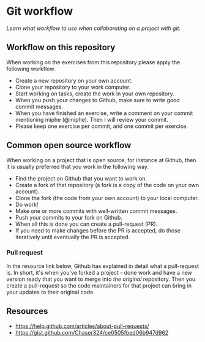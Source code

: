 
# Git workflow

_Learn what workflow to use when collaborating on a project with git._

## Workflow on this repository

When working on the exercises from this repository please apply the following workflow.

- Create a new repository on your own account.
- Clone your repository to your work computer.
- Start working on tasks, create the work in your own repository.
- When you push your changes to Github, make sure to write good commit messages.
- When you have finished an exercise, write a comment on your commit mentioning miphe (@miphe). Then I will review your commit.
- Please keep one exercise per commit, and one commit per exercise.

## Common open source workflow

When working on a project that is open source, for instance at Github, then it is usually preferred that you work in the following way.

- Find the project on Github that you want to work on.
- Create a fork of that repository (a fork is a copy of the code on your own account).
- Clone the fork (the code from your own account) to your local computer.
- Do work!
- Make one or more commits with well-written commit messages.
- Push your commits to your fork on Github.
- When all this is done you can create a pull-request (PR).
- If you need to make changes before the PR is accepted, do those iteratively until eventually the PR is accepted.

### Pull request

In the resource link below, Github has explained in detail what a pull-request is. In short, it's when you've forked a project - done work and have a new version ready that you want to merge into _the original_ repository. Then you create a pull-request so the code maintainers for that project can bring in your updates to their original code.

## Resources

- https://help.github.com/articles/about-pull-requests/
- https://gist.github.com/Chaser324/ce0505fbed06b947d962
